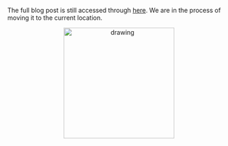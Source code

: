 The full blog post is still accessed through [here](https://www.1onepsilon.com/single-post/2017/04/16/How-to-Divide-a-Triangular-Cake-Between-6-People/). We are in the process of moving it to the current location.

<center>
 <img class = "blog-inline-image" src="https://es-app.com/assets/hd7NMX.jpg" alt="drawing" width="250px"/>
</center> 